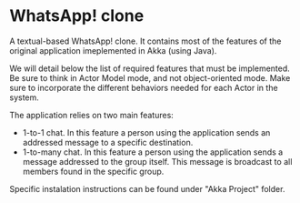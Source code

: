 # WhatsApp! clone
A textual-based WhatsApp! clone. It contains most of the features of the original application imeplemented in Akka (using Java).

We will detail below the list of required features that must be implemented. Be sure to think in Actor Model mode, and not object-oriented mode. Make sure to incorporate the different behaviors needed for each Actor in the system.

The application relies on two main features:

  - 1-to-1 chat. In this feature a person using the application sends an addressed message to a specific destination.
  - 1-to-many chat. In this feature a person using the application sends a message addressed to the group itself. This message is broadcast
    to all members found in the specific group.
    
    
Specific instalation instructions can be found under "Akka Project" folder.
